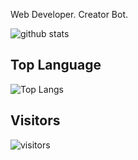 Web Developer. Creator Bot.

![github stats](https://github-readme-stats.vercel.app/api?username=nizariyf&show_icons=true)

## Top Language

![Top Langs](https://github-readme-stats.vercel.app/api/top-langs/?username=nizariyf)

## Visitors

![visitors](https://visitor-badge.glitch.me/badge?page_id=nizariyf)
